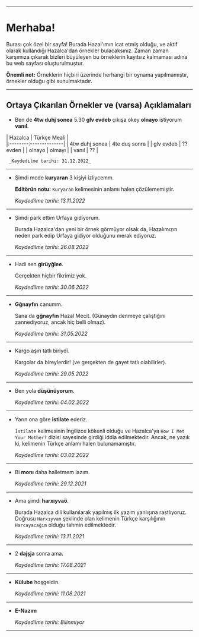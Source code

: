 ___________

# Merhaba!

Burası çok özel bir sayfa! Burada Hazal'ımın icat etmiş olduğu, ve aktif olarak kullandığı Hazalca'dan örnekler bulacaksınız. Zaman zaman karşımıza çıkarak bizleri büyüleyen bu örneklerin kayıtsız kalmaması adına bu web sayfası oluşturulmuştur. 

**Önemli not:** Örneklerin hiçbiri üzerinde herhangi bir oynama yapılmamıştır, örnekler olduğu gibi sunulmaktadır. 

___________


## Ortaya Çıkarılan Örnekler ve (varsa) Açıklamaları

* Ben de **4tw duhj sonea** 5.30 **glv evdeb** çıkışa okey **olnayo** istiyorum **vanıl**.

| Hazalca | Türkçe Meali |   
|:--------:--------------|
| 4tw duhj sonea | 4te duş sonra |
| glv evdeb | ?? evden |
| olnayo | olmayı |
| vanıl | ?? |

     _Kaydedilme tarihi: 31.12.2022_

___________


* Şimdi mcde **kuryaran** 3 kişiyi izliycemm.

    **Editörün notu:** `Kuryaran` kelimesinin anlamı halen çözülememiştir.

    _Kaydedilme tarihi: 13.11.2022_

___________


* Şimdi park ettim Urfaya gidiyorum.

    Burada Hazalca'dan yeni bir örnek görmüyor olsak da, Hazalımızın neden park edip Urfaya gidiyor olduğunu merak ediyoruz.

    _Kaydedilme tarihi: 26.08.2022_

___________


* Hadi sen **girüyğlee**.

    Gerçekten hiçbir fikrimiz yok.

    _Kaydedilme tarihi: 30.06.2022_

___________


* **Gğnayfın** canumm.

    Sana da **gğnayfın** Hazal Mecit. (Günaydın denmeye çalıştığını zannediyoruz, ancak hiç belli olmaz).

    _Kaydedilme tarihi: 31.05.2022_

___________


* Kargo aşırı tatlı biriydi.

    Kargolar da bireylerdir! (ve gerçekten de gayet tatlı olabilirler).

    _Kaydedilme tarihi: 29.05.2022_

___________


* Ben yola **düşünüyorum**.

    _Kaydedilme tarihi: 04.02.2022_

___________


* Yarın ona göre **istilate** ederiz.

    `İstilate` kelimesinin İngilizce kökenli olduğu ve Hazalca'ya `How I Met Your Mother?` dizisi sayesinde girdiği iddia edilmektedir. Ancak, ne yazık ki, kelimenin Türkçe anlamı halen bulunamamıştır.

    _Kaydedilme tarihi: 03.02.2022_

___________


* Bi **monı** daha halletmem lazım.


    _Kaydedilme tarihi: 29.12.2021_

___________


* Ama şimdi **harxıyvaö**.

    Burada Hazalca dili kullanılarak yapılmış ilk yazım yanlışına rastlıyoruz. Doğrusu `Harxıyvam` şeklinde olan kelimenin Türkçe karşılığının `Harcayacağım` olduğu tahmin edilmektedir.

    _Kaydedilme tarihi: 13.11.2021_

___________


* 2 **dajşja** sonra ama.

    _Kaydedilme tarihi: 17.08.2021_

___________


* **Külube** hoşgeldin.

    _Kaydedilme tarihi: 11.08.2021_

___________


* **E-Nazım**

    _Kaydedilme tarihi: Bilinmiyor_

___________
